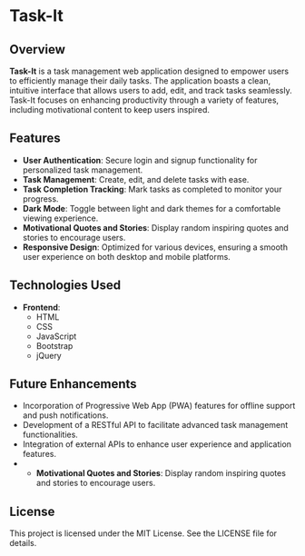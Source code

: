 # Task-It

## Overview

**Task-It** is a task management web application designed to empower users to efficiently manage their daily tasks. The application boasts a clean, intuitive interface that allows users to add, edit, and track tasks seamlessly. Task-It focuses on enhancing productivity through a variety of features, including motivational content to keep users inspired.

## Features

- **User Authentication**: Secure login and signup functionality for personalized task management.
- **Task Management**: Create, edit, and delete tasks with ease.
- **Task Completion Tracking**: Mark tasks as completed to monitor your progress.
- **Dark Mode**: Toggle between light and dark themes for a comfortable viewing experience.
- **Motivational Quotes and Stories**: Display random inspiring quotes and stories to encourage users.
- **Responsive Design**: Optimized for various devices, ensuring a smooth user experience on both desktop and mobile platforms.

## Technologies Used

- **Frontend**: 
  - HTML
  - CSS
  - JavaScript
  - Bootstrap
  - jQuery

## Future Enhancements

- Incorporation of Progressive Web App (PWA) features for offline support and push notifications.
- Development of a RESTful API to facilitate advanced task management functionalities.
- Integration of external APIs to enhance user experience and application features.
- - **Motivational Quotes and Stories**: Display random inspiring quotes and stories to encourage users.

## License

This project is licensed under the MIT License. See the LICENSE file for details.

